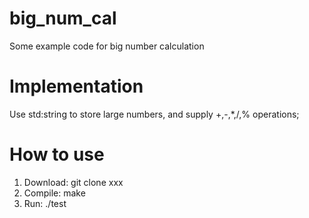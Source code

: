 # big_num_cal
Some example code for big number calculation

# Implementation
Use std:string to store large numbers, and supply +,-,*,/,% operations;

# How to use
1. Download:
    git clone xxx
2. Compile:
    make
3. Run:
    ./test

